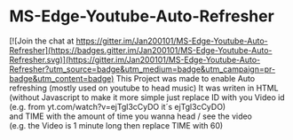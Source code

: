 # MS-Edge-Youtube-Auto-Refresher

[![Join the chat at https://gitter.im/Jan200101/MS-Edge-Youtube-Auto-Refresher](https://badges.gitter.im/Jan200101/MS-Edge-Youtube-Auto-Refresher.svg)](https://gitter.im/Jan200101/MS-Edge-Youtube-Auto-Refresher?utm_source=badge&utm_medium=badge&utm_campaign=pr-badge&utm_content=badge)
This Project was made to enable Auto refreshing (mostly used on youtube to head music)
It was writen in HTML (without Javascript to make it more simple just replace ID with you Video id    
(e.g. from yt.com/watch?v=ejTgl3cCyDO it´s ejTgl3cCyDO)   
and TIME with the amount of time you wanna head / see the video   
(e.g. the Video is 1 minute long then replace TIME with 60)     
